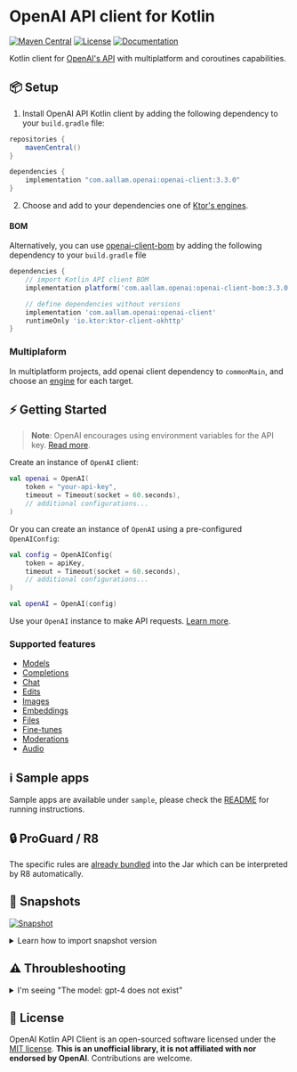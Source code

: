 # OpenAI API client for Kotlin

[![Maven Central](https://img.shields.io/maven-central/v/com.aallam.openai/openai-client?color=blue&label=Download)](https://central.sonatype.com/namespace/com.aallam.openai)
[![License](https://img.shields.io/github/license/Aallam/openai-kotlin?color=yellow)](LICENSE.md)
[![Documentation](https://img.shields.io/badge/docs-api-a97bff.svg?logo=kotlin)](https://mouaad.aallam.com/openai-kotlin/)

Kotlin client for [OpenAI's API](https://beta.openai.com/docs/api-reference) with multiplatform and coroutines
capabilities.

## 📦 Setup

1. Install OpenAI API Kotlin client by adding the following dependency to your `build.gradle` file:

```groovy
repositories {
    mavenCentral()
}

dependencies {
    implementation "com.aallam.openai:openai-client:3.3.0"
}
```

2. Choose and add to your dependencies one of [Ktor's engines](https://ktor.io/docs/http-client-engines.html).

#### BOM

Alternatively, you can use [openai-client-bom](/openai-client-bom)  by adding the following dependency to your `build.gradle` file

```groovy
dependencies {
    // import Kotlin API client BOM
    implementation platform('com.aallam.openai:openai-client-bom:3.3.0')

    // define dependencies without versions
    implementation 'com.aallam.openai:openai-client'
    runtimeOnly 'io.ktor:ktor-client-okhttp'
}
```

### Multiplaform

In multiplatform projects, add openai client dependency to `commonMain`, and choose
an [engine](https://ktor.io/docs/http-client-engines.html) for each target.

## ⚡️ Getting Started

> **Note**: OpenAI encourages using environment variables for the API key. [Read more](https://help.openai.com/en/articles/5112595-best-practices-for-api-key-safety).

Create an instance of `OpenAI` client:

```kotlin
val openai = OpenAI(
    token = "your-api-key",
    timeout = Timeout(socket = 60.seconds),
    // additional configurations...
)
```

Or you can create an instance of `OpenAI` using a pre-configured `OpenAIConfig`:

```kotlin
val config = OpenAIConfig(
    token = apiKey,
    timeout = Timeout(socket = 60.seconds),
    // additional configurations...
)

val openAI = OpenAI(config)
```

Use your `OpenAI` instance to make API requests. [Learn more](guides/GettingStarted.md).

### Supported features

- [Models](guides/GettingStarted.md#models)
- [Completions](guides/GettingStarted.md#completions)
- [Chat](guides/GettingStarted.md#chat)
- [Edits](guides/GettingStarted.md#edits)
- [Images](guides/GettingStarted.md#images)
- [Embeddings](guides/GettingStarted.md#embeddings)
- [Files](guides/GettingStarted.md#files)
- [Fine-tunes](guides/GettingStarted.md#fine-tunes)
- [Moderations](guides/GettingStarted.md#moderations)
- [Audio](guides/GettingStarted.md#audio)

## ℹ️ Sample apps

Sample apps are available under `sample`, please check the [README](sample/README.md) for running instructions.

## 🔒 ProGuard / R8

The specific rules are [already bundled](openai-core/src/jvmMain/resources/META-INF/proguard/openai.pro) into the Jar which can be interpreted by R8 automatically.

## 📸 Snapshots

[![Snapshot](https://img.shields.io/badge/dynamic/xml?url=https://oss.sonatype.org/service/local/repositories/snapshots/content/com/aallam/openai/openai-client/maven-metadata.xml&label=snapshot&color=red&query=.//versioning/latest)](https://oss.sonatype.org/content/repositories/snapshots/com/aallam/openai/openai-client/)

<details>
 <summary>Learn how to import snapshot version</summary>

To import snapshot versions into your project, add the following code snippet to your gradle file:

```groovy
repositories {
   //...
   maven { url 'https://oss.sonatype.org/content/repositories/snapshots/' }
}
```

</details>

## ⚠️ Throubleshooting

<details>
  <summary>I'm seeing "The model: gpt-4 does not exist"</summary>

The access to GPT-4 API is restricted at the moment. You can join the waitlist using [this form](https://openai.com/waitlist/gpt-4-api).
</details>

## 📄 License

OpenAI Kotlin API Client is an open-sourced software licensed under the [MIT license](LICENSE.md).
**This is an unofficial library, it is not affiliated with nor endorsed by OpenAI**. Contributions are welcome.
